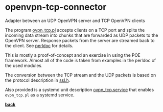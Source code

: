 # openvpn-tcp-connector
Adapter between an UDP OpenVPN server and TCP OpenVPN clients

The program [ovpn_tcp.pl](ovpn_tcp.pl) accepts clients on a TCP port and splits the incoming data stream into chunks that are
forwarded as UDP packets to the OpenVPN server.
Response packets from the server are streamed back to the client.
See [perldoc](ovpn_tcp.md) for details.

This is mostly a proof-of-concept and an exercise in using the POE framework.
Almost all of the code is taken from examples in the perldoc of the used modules.

The conversion between the TCP stream and the UDP packets is based on the protocol description in
[ssl.h](https://sourceforge.net/p/openvpn/openvpn/ci/v2.1.4/tree/ssl.h "link to the sourceforge project").

Also provided is a systemd unit description [ovpn_tcp.service](ovpn_tcp.service) that enables `ovpn_tcp.pl` as a
systemd service.

**[back](..)**
